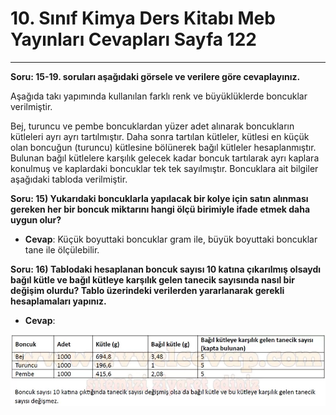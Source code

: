 # 10. Sınıf Kimya Ders Kitabı Meb Yayınları Cevapları Sayfa 122

---

**Soru: 15-19. soruları aşağıdaki görsele ve verilere göre cevaplayınız.**

Aşağıda takı yapımında kullanılan farklı renk ve büyüklüklerde boncuklar verilmiştir.

 Bej, turuncu ve pembe boncuklardan yüzer adet alınarak boncukların kütleleri ayrı ayrı tartılmıştır. Daha sonra tartılan kütleler, kütlesi en küçük olan boncuğun (turuncu) kütlesine bölünerek bağıl kütleler hesaplanmıştır. Bulunan bağıl kütlelere karşılık gelecek kadar boncuk tartılarak ayrı kaplara konulmuş ve kaplardaki boncuklar tek tek sayılmıştır. Boncuklara ait bilgiler aşağıdaki tabloda verilmiştir.

**Soru: 15) Yukarıdaki boncuklarla yapılacak bir kolye için satın alınması gereken her bir boncuk miktarını hangi ölçü birimiyle ifade etmek daha uygun olur?**

-   **Cevap**: Küçük boyuttaki boncuklar gram ile, büyük boyuttaki boncuklar tane ile ölçülebilir.

**Soru: 16) Tablodaki hesaplanan boncuk sayısı 10 katına çıkarılmış olsaydı bağıl kütle ve bağıl kütleye karşılık gelen tanecik sayısında nasıl bir değişim olurdu? Tablo üzerindeki verilerden yararlanarak gerekli hesaplamaları yapınız.**

-   **Cevap**:

![Image 1](./image_1.webp)